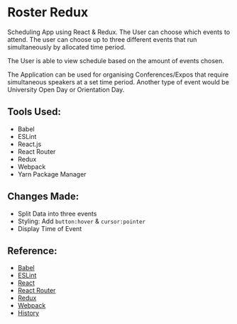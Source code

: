 # Roster Redux

Scheduling App using React & Redux. The User can choose which events to attend. The user can choose up to three different events that run simultaneously by allocated time period.

The User is able to view schedule based on the amount of events chosen.

The Application can be used for organising Conferences/Expos that require simultaneous speakers at a set time period. Another type of event would be University Open Day or Orientation Day.

## Tools Used:
* Babel
* ESLint
* React.js
* React Router
* Redux
* Webpack
* Yarn Package Manager

## Changes Made:
* Split Data into three events
* Styling: Add `button:hover` & `cursor:pointer`
* Display Time of Event

## Reference:
* [Babel](https://babeljs.io/)
* [ESLint](http://eslint.org/)
* [React](https://facebook.github.io/react/)
* [React Router](https://github.com/rackt/react-router)
* [Redux](http://redux.js.org/)
* [Webpack](https://webpack.github.io/)
* [History](https://github.com/mjackson/history)

